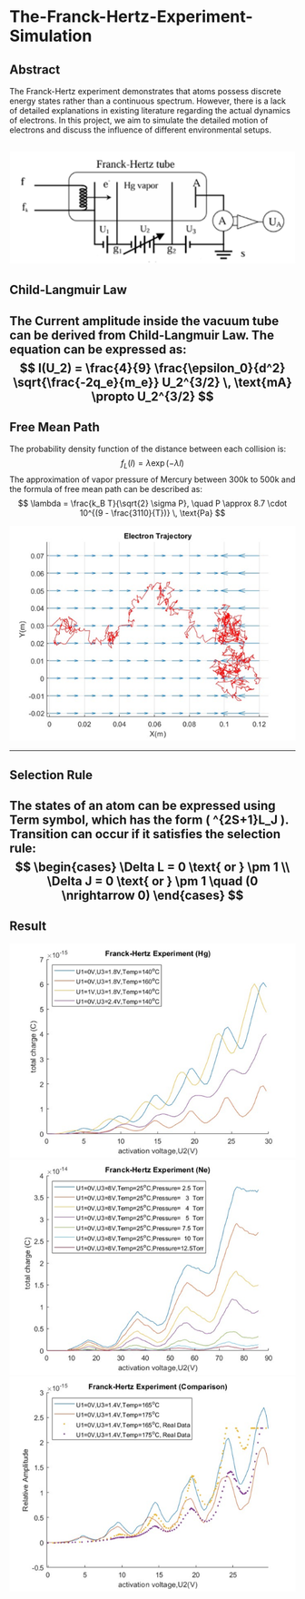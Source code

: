 # The-Franck-Hertz-Experiment-Simulation
Abstract
---
The Franck-Hertz experiment demonstrates that atoms possess discrete energy states rather than a continuous spectrum. However, there is a lack of detailed explanations in existing literature regarding the actual dynamics of electrons. In this project, we aim to simulate the detailed motion of electrons and discuss the influence of different environmental setups.

![Diagram of the experimental setup](./img/tube.png)
---

Child-Langmuir Law
---
The Current amplitude inside the vacuum tube can be derived from Child-Langmuir Law.  The equation can be expressed as:
$$
I(U_2) = \frac{4}{9} \frac{\epsilon_0}{d^2} \sqrt{\frac{-2q_e}{m_e}} U_2^{3/2} \, \text{mA} \propto U_2^{3/2}
$$
---
Free Mean Path
---
The probability density function of the distance between each collision is:
$$
f_L(l) = \lambda \exp(-\lambda l)
$$
The approximation of vapor pressure of Mercury between 300k to 500k and the formula of free mean path can be described as:
$$
\lambda = \frac{k_B T}{\sqrt{2} \sigma P}, \quad P \approx 8.7 \cdot 10^{(9 - \frac{3110}{T})} \, \text{Pa}
$$

![Electron Trajectory under the field line](./img/electron_motion.png)

---
Selection Rule
---
The states of an atom can be expressed using Term symbol, which has the form 
\( ^{2S+1}L_J \). Transition can occur if it satisfies the selection rule:
$$
\begin{cases}
\Delta L = 0 \text{ or } \pm 1 \\
\Delta J = 0 \text{ or } \pm 1 \quad (0 \nrightarrow 0)
\end{cases}
$$
---
Result
---
![Electron Trajectory under the field line](./img/hg.png)
![Electron Trajectory under the field line](./img/ne.png)
![Electron Trajectory under the field line](./img/comparison.png)
